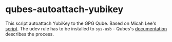 # qubes-autoattach-yubikey

This script autoattach YubiKey to the GPG Qube. Based on Micah Lee's [script](https://micahflee.com/2016/12/qubes-tip-making-yubikey-openpgp-smart-cards-slightly-more-usable/). The udev rule has to be installed to `sys-usb` - Qubes's [documentation](https://www.qubes-os.org/doc/yubi-key/) describes the process.

